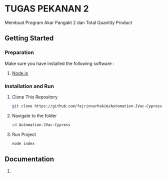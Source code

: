 # TUGAS PEKANAN 2

Membuat Program Akar Pangakt 2 dan Total Quantity Product

## Getting Started

### Preparation

Make sure you have installed the following software :

1. [Node.js](https://nodejs.org/)

### Installation and Run

1. Clone This Repository

    ```bash
    git clone https://github.com/fajrinnurhakim/Automation-JVac-Cypress.git

    ```

2. Navigate to the folder

    ```bash
    cd Automation-JVac-Cypress

    ```

3. Run Project

    ```bash
    node index

    ```
## Documentation

1. 
